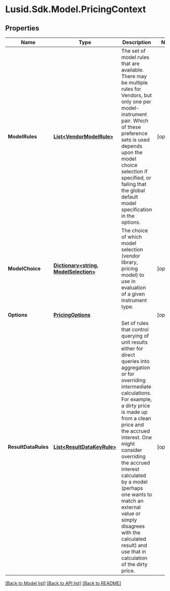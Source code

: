 
# Lusid.Sdk.Model.PricingContext

## Properties

Name | Type | Description | Notes
------------ | ------------- | ------------- | -------------
**ModelRules** | [**List&lt;VendorModelRule&gt;**](VendorModelRule.md) | The set of model rules that are available. There may be multiple rules for Vendors, but only one per model-instrument pair.  Which of these preference sets is used depends upon the model choice selection if specified, or failing that the global default model specification  in the options. | [optional] 
**ModelChoice** | [**Dictionary&lt;string, ModelSelection&gt;**](ModelSelection.md) | The choice of which model selection (vendor library, pricing model) to use in evaluation of a given instrument type. | [optional] 
**Options** | [**PricingOptions**](PricingOptions.md) |  | [optional] 
**ResultDataRules** | [**List&lt;ResultDataKeyRule&gt;**](ResultDataKeyRule.md) | Set of rules that control querying of unit results either for direct queries into aggregation or for  overriding intermediate calculations. For example, a dirty price is made up from a clean price and the accrued interest.  One might consider overriding the accrued interest calculated by a model (perhaps one wants to match an external value or simply disagrees with the  calculated result) and use that in calculation of the dirty price. | [optional] 

[[Back to Model list]](../README.md#documentation-for-models)
[[Back to API list]](../README.md#documentation-for-api-endpoints)
[[Back to README]](../README.md)

